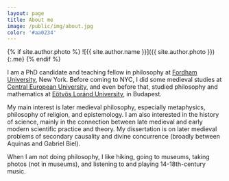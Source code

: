 ```yaml
---
layout: page
title: About me
image: /public/img/about.jpg
color: '#aa0234'
---
```


{% if site.author.photo %}
  ![{{ site.author.name }}]({{ site.author.photo }}){:.me}
{% endif %}


I am a PhD candidate and teaching fellow in philosophy at [Fordham University](http://www.fordham.edu), New York.
Before coming to NYC, I did some medieval studies at [Central European University](http://www.ceu.hu), and even before that, studied philosophy and mathematics at [Eötvös Loránd University](http://www.elte.hu/en), in Budapest.

My main interest is later medieval philosophy, especially metaphysics, philosophy of religion, and epistemology. I am also interested in the history of science, mainly in the connection between late medieval and early modern scientific practice and theory. My dissertation is on later medieval problems of secondary causality and divine concurrence (broadly between Aquinas and Gabriel Biel).

When I am not doing philosophy, I like hiking, going to  museums, taking photos (not in museums), and listening to and playing 14-18th-century music.
